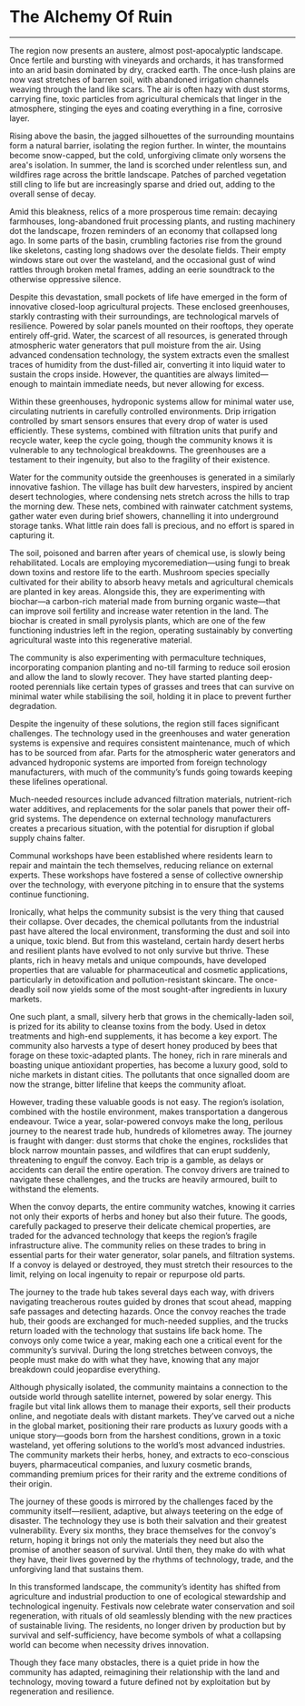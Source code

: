 # The Alchemy Of Ruin


---

The region now presents an austere, almost post-apocalyptic landscape. Once fertile and bursting with vineyards and orchards, it has transformed into an arid basin dominated by dry, cracked earth. The once-lush plains are now vast stretches of barren soil, with abandoned irrigation channels weaving through the land like scars. The air is often hazy with dust storms, carrying fine, toxic particles from agricultural chemicals that linger in the atmosphere, stinging the eyes and coating everything in a fine, corrosive layer.

Rising above the basin, the jagged silhouettes of the surrounding mountains form a natural barrier, isolating the region further. In winter, the mountains become snow-capped, but the cold, unforgiving climate only worsens the area's isolation. In summer, the land is scorched under relentless sun, and wildfires rage across the brittle landscape. Patches of parched vegetation still cling to life but are increasingly sparse and dried out, adding to the overall sense of decay.

Amid this bleakness, relics of a more prosperous time remain: decaying farmhouses, long-abandoned fruit processing plants, and rusting machinery dot the landscape, frozen reminders of an economy that collapsed long ago. In some parts of the basin, crumbling factories rise from the ground like skeletons, casting long shadows over the desolate fields. Their empty windows stare out over the wasteland, and the occasional gust of wind rattles through broken metal frames, adding an eerie soundtrack to the otherwise oppressive silence.

Despite this devastation, small pockets of life have emerged in the form of innovative closed-loop agricultural projects. These enclosed greenhouses, starkly contrasting with their surroundings, are technological marvels of resilience. Powered by solar panels mounted on their rooftops, they operate entirely off-grid. Water, the scarcest of all resources, is generated through atmospheric water generators that pull moisture from the air. Using advanced condensation technology, the system extracts even the smallest traces of humidity from the dust-filled air, converting it into liquid water to sustain the crops inside. However, the quantities are always limited—enough to maintain immediate needs, but never allowing for excess.

Within these greenhouses, hydroponic systems allow for minimal water use, circulating nutrients in carefully controlled environments. Drip irrigation controlled by smart sensors ensures that every drop of water is used efficiently. These systems, combined with filtration units that purify and recycle water, keep the cycle going, though the community knows it is vulnerable to any technological breakdowns. The greenhouses are a testament to their ingenuity, but also to the fragility of their existence.

Water for the community outside the greenhouses is generated in a similarly innovative fashion. The village has built dew harvesters, inspired by ancient desert technologies, where condensing nets stretch across the hills to trap the morning dew. These nets, combined with rainwater catchment systems, gather water even during brief showers, channelling it into underground storage tanks. What little rain does fall is precious, and no effort is spared in capturing it.

The soil, poisoned and barren after years of chemical use, is slowly being rehabilitated. Locals are employing mycoremediation—using fungi to break down toxins and restore life to the earth. Mushroom species specially cultivated for their ability to absorb heavy metals and agricultural chemicals are planted in key areas. Alongside this, they are experimenting with biochar—a carbon-rich material made from burning organic waste—that can improve soil fertility and increase water retention in the land. The biochar is created in small pyrolysis plants, which are one of the few functioning industries left in the region, operating sustainably by converting agricultural waste into this regenerative material.

The community is also experimenting with permaculture techniques, incorporating companion planting and no-till farming to reduce soil erosion and allow the land to slowly recover. They have started planting deep-rooted perennials like certain types of grasses and trees that can survive on minimal water while stabilising the soil, holding it in place to prevent further degradation.

Despite the ingenuity of these solutions, the region still faces significant challenges. The technology used in the greenhouses and water generation systems is expensive and requires consistent maintenance, much of which has to be sourced from afar. Parts for the atmospheric water generators and advanced hydroponic systems are imported from foreign technology manufacturers, with much of the community’s funds going towards keeping these lifelines operational.

Much-needed resources include advanced filtration materials, nutrient-rich water additives, and replacements for the solar panels that power their off-grid systems. The dependence on external technology manufacturers creates a precarious situation, with the potential for disruption if global supply chains falter.

Communal workshops have been established where residents learn to repair and maintain the tech themselves, reducing reliance on external experts. These workshops have fostered a sense of collective ownership over the technology, with everyone pitching in to ensure that the systems continue functioning.

Ironically, what helps the community subsist is the very thing that caused their collapse. Over decades, the chemical pollutants from the industrial past have altered the local environment, transforming the dust and soil into a unique, toxic blend. But from this wasteland, certain hardy desert herbs and resilient plants have evolved to not only survive but thrive. These plants, rich in heavy metals and unique compounds, have developed properties that are valuable for pharmaceutical and cosmetic applications, particularly in detoxification and pollution-resistant skincare. The once-deadly soil now yields some of the most sought-after ingredients in luxury markets.

One such plant, a small, silvery herb that grows in the chemically-laden soil, is prized for its ability to cleanse toxins from the body. Used in detox treatments and high-end supplements, it has become a key export. The community also harvests a type of desert honey produced by bees that forage on these toxic-adapted plants. The honey, rich in rare minerals and boasting unique antioxidant properties, has become a luxury good, sold to niche markets in distant cities. The pollutants that once signalled doom are now the strange, bitter lifeline that keeps the community afloat.

However, trading these valuable goods is not easy. The region’s isolation, combined with the hostile environment, makes transportation a dangerous endeavour. Twice a year, solar-powered convoys make the long, perilous journey to the nearest trade hub, hundreds of kilometres away. The journey is fraught with danger: dust storms that choke the engines, rockslides that block narrow mountain passes, and wildfires that can erupt suddenly, threatening to engulf the convoy. Each trip is a gamble, as delays or accidents can derail the entire operation. The convoy drivers are trained to navigate these challenges, and the trucks are heavily armoured, built to withstand the elements.

When the convoy departs, the entire community watches, knowing it carries not only their exports of herbs and honey but also their future. The goods, carefully packaged to preserve their delicate chemical properties, are traded for the advanced technology that keeps the region’s fragile infrastructure alive. The community relies on these trades to bring in essential parts for their water generator, solar panels, and filtration systems. If a convoy is delayed or destroyed, they must stretch their resources to the limit, relying on local ingenuity to repair or repurpose old parts.

The journey to the trade hub takes several days each way, with drivers navigating treacherous routes guided by drones that scout ahead, mapping safe passages and detecting hazards. Once the convoy reaches the trade hub, their goods are exchanged for much-needed supplies, and the trucks return loaded with the technology that sustains life back home. The convoys only come twice a year, making each one a critical event for the community’s survival. During the long stretches between convoys, the people must make do with what they have, knowing that any major breakdown could jeopardise everything.

Although physically isolated, the community maintains a connection to the outside world through satellite internet, powered by solar energy. This fragile but vital link allows them to manage their exports, sell their products online, and negotiate deals with distant markets. They’ve carved out a niche in the global market, positioning their rare products as luxury goods with a unique story—goods born from the harshest conditions, grown in a toxic wasteland, yet offering solutions to the world’s most advanced industries. The community markets their herbs, honey, and extracts to eco-conscious buyers, pharmaceutical companies, and luxury cosmetic brands, commanding premium prices for their rarity and the extreme conditions of their origin.

The journey of these goods is mirrored by the challenges faced by the community itself—resilient, adaptive, but always teetering on the edge of disaster. The technology they use is both their salvation and their greatest vulnerability. Every six months, they brace themselves for the convoy's return, hoping it brings not only the materials they need but also the promise of another season of survival. Until then, they make do with what they have, their lives governed by the rhythms of technology, trade, and the unforgiving land that sustains them.

In this transformed landscape, the community’s identity has shifted from agriculture and industrial production to one of ecological stewardship and technological ingenuity. Festivals now celebrate water conservation and soil regeneration, with rituals of old seamlessly blending with the new practices of sustainable living. The residents, no longer driven by production but by survival and self-sufficiency, have become symbols of what a collapsing world can become when necessity drives innovation.

Though they face many obstacles, there is a quiet pride in how the community has adapted, reimagining their relationship with the land and technology, moving toward a future defined not by exploitation but by regeneration and resilience.


